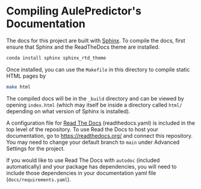 # Compiling AulePredictor's Documentation

The docs for this project are built with [Sphinx](http://www.sphinx-doc.org/en/master/).
To compile the docs, first ensure that Sphinx and the ReadTheDocs theme are installed.


```bash
conda install sphinx sphinx_rtd_theme 
```


Once installed, you can use the `Makefile` in this directory to compile static HTML pages by
```bash
make html
```

The compiled docs will be in the `_build` directory and can be viewed by opening `index.html` (which may itself 
be inside a directory called `html/` depending on what version of Sphinx is installed).


A configuration file for [Read The Docs](https://readthedocs.org/) (readthedocs.yaml) is included in the top level of the repository. To use Read the Docs to host your documentation, go to https://readthedocs.org/ and connect this repository. You may need to change your default branch to `main` under Advanced Settings for the project.

If you would like to use Read The Docs with `autodoc` (included automatically) and your package has dependencies, you will need to include those dependencies in your documentation yaml file (`docs/requirements.yaml`).

